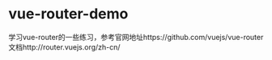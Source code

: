 # vue-router-demo
学习vue-router的一些练习，参考官网地址https://github.com/vuejs/vue-router
文档http://router.vuejs.org/zh-cn/
